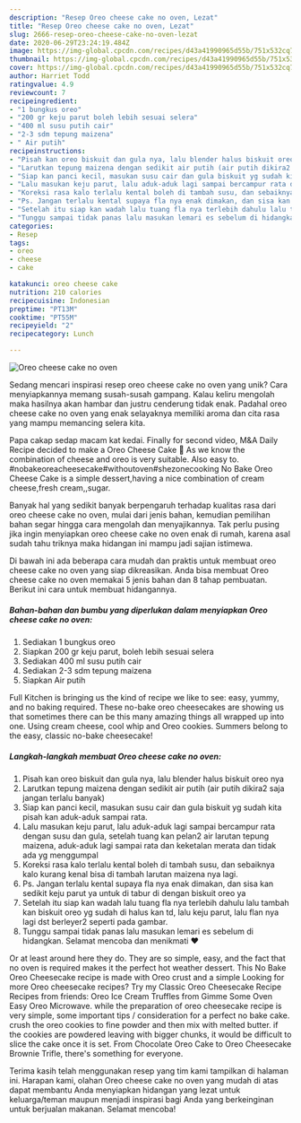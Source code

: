 ```yaml
---
description: "Resep Oreo cheese cake no oven, Lezat"
title: "Resep Oreo cheese cake no oven, Lezat"
slug: 2666-resep-oreo-cheese-cake-no-oven-lezat
date: 2020-06-29T23:24:19.484Z
image: https://img-global.cpcdn.com/recipes/d43a41990965d55b/751x532cq70/oreo-cheese-cake-no-oven-foto-resep-utama.jpg
thumbnail: https://img-global.cpcdn.com/recipes/d43a41990965d55b/751x532cq70/oreo-cheese-cake-no-oven-foto-resep-utama.jpg
cover: https://img-global.cpcdn.com/recipes/d43a41990965d55b/751x532cq70/oreo-cheese-cake-no-oven-foto-resep-utama.jpg
author: Harriet Todd
ratingvalue: 4.9
reviewcount: 7
recipeingredient:
- "1 bungkus oreo"
- "200 gr keju parut boleh lebih sesuai selera"
- "400 ml susu putih cair"
- "2-3 sdm tepung maizena"
- " Air putih"
recipeinstructions:
- "Pisah kan oreo biskuit dan gula nya, lalu blender halus biskuit oreo nya"
- "Larutkan tepung maizena dengan sedikit air putih (air putih dikira2 saja jangan terlalu banyak)"
- "Siap kan panci kecil, masukan susu cair dan gula biskuit yg sudah kita pisah kan aduk-aduk sampai rata."
- "Lalu masukan keju parut, lalu aduk-aduk lagi sampai bercampur rata dengan susu dan gula, setelah tuang kan pelan2 air larutan tepung maizena, aduk-aduk lagi sampai rata dan keketalan merata dan tidak ada yg menggumpal"
- "Koreksi rasa kalo terlalu kental boleh di tambah susu, dan sebaiknya kalo kurang kenal bisa di tambah larutan maizena nya lagi."
- "Ps. Jangan terlalu kental supaya fla nya enak dimakan, dan sisa kan sedikit keju parut ya untuk di tabur di dengan biskuit oreo ya"
- "Setelah itu siap kan wadah lalu tuang fla nya terlebih dahulu lalu tambah kan biskuit oreo yg sudah di halus kan td, lalu keju parut, lalu flan nya lagi dst berleyer2 seperti pada gambar."
- "Tunggu sampai tidak panas lalu masukan lemari es sebelum di hidangkan. Selamat mencoba dan menikmati ❤️"
categories:
- Resep
tags:
- oreo
- cheese
- cake

katakunci: oreo cheese cake 
nutrition: 210 calories
recipecuisine: Indonesian
preptime: "PT13M"
cooktime: "PT55M"
recipeyield: "2"
recipecategory: Lunch

---
```



![Oreo cheese cake no oven](https://img-global.cpcdn.com/recipes/d43a41990965d55b/751x532cq70/oreo-cheese-cake-no-oven-foto-resep-utama.jpg)

Sedang mencari inspirasi resep oreo cheese cake no oven yang unik? Cara menyiapkannya memang susah-susah gampang. Kalau keliru mengolah maka hasilnya akan hambar dan justru cenderung tidak enak. Padahal oreo cheese cake no oven yang enak selayaknya memiliki aroma dan cita rasa yang mampu memancing selera kita.

Papa cakap sedap macam kat kedai. Finally for second video, M&amp;A Daily Recipe decided to make a Oreo Cheese Cake 🤤 As we know the combination of cheese and oreo is very suitable. Also easy to. #nobakeoreacheesecake#withoutoven#shezonecooking No Bake Oreo Cheese Cake is a simple dessert,having a nice combination of cream cheese,fresh cream,,sugar.

Banyak hal yang sedikit banyak berpengaruh terhadap kualitas rasa dari oreo cheese cake no oven, mulai dari jenis bahan, kemudian pemilihan bahan segar hingga cara mengolah dan menyajikannya. Tak perlu pusing jika ingin menyiapkan oreo cheese cake no oven enak di rumah, karena asal sudah tahu triknya maka hidangan ini mampu jadi sajian istimewa.


Di bawah ini ada beberapa cara mudah dan praktis untuk membuat oreo cheese cake no oven yang siap dikreasikan. Anda bisa membuat Oreo cheese cake no oven memakai 5 jenis bahan dan 8 tahap pembuatan. Berikut ini cara untuk membuat hidangannya.

<!--inarticleads1-->

##### Bahan-bahan dan bumbu yang diperlukan dalam menyiapkan Oreo cheese cake no oven:

1. Sediakan 1 bungkus oreo
1. Siapkan 200 gr keju parut, boleh lebih sesuai selera
1. Sediakan 400 ml susu putih cair
1. Sediakan 2-3 sdm tepung maizena
1. Siapkan  Air putih


Full Kitchen is bringing us the kind of recipe we like to see: easy, yummy, and no baking required. These no-bake oreo cheesecakes are showing us that sometimes there can be this many amazing things all wrapped up into one. Using cream cheese, cool whip and Oreo cookies. Summers belong to the easy, classic no-bake cheesecake! 

<!--inarticleads2-->

##### Langkah-langkah membuat Oreo cheese cake no oven:

1. Pisah kan oreo biskuit dan gula nya, lalu blender halus biskuit oreo nya
1. Larutkan tepung maizena dengan sedikit air putih (air putih dikira2 saja jangan terlalu banyak)
1. Siap kan panci kecil, masukan susu cair dan gula biskuit yg sudah kita pisah kan aduk-aduk sampai rata.
1. Lalu masukan keju parut, lalu aduk-aduk lagi sampai bercampur rata dengan susu dan gula, setelah tuang kan pelan2 air larutan tepung maizena, aduk-aduk lagi sampai rata dan keketalan merata dan tidak ada yg menggumpal
1. Koreksi rasa kalo terlalu kental boleh di tambah susu, dan sebaiknya kalo kurang kenal bisa di tambah larutan maizena nya lagi.
1. Ps. Jangan terlalu kental supaya fla nya enak dimakan, dan sisa kan sedikit keju parut ya untuk di tabur di dengan biskuit oreo ya
1. Setelah itu siap kan wadah lalu tuang fla nya terlebih dahulu lalu tambah kan biskuit oreo yg sudah di halus kan td, lalu keju parut, lalu flan nya lagi dst berleyer2 seperti pada gambar.
1. Tunggu sampai tidak panas lalu masukan lemari es sebelum di hidangkan. Selamat mencoba dan menikmati ❤️


Or at least around here they do. They are so simple, easy, and the fact that no oven is required makes it the perfect hot weather dessert. This No Bake Oreo Cheesecake recipe is made with Oreo crust and a simple Looking for more Oreo cheesecake recipes? Try my Classic Oreo Cheesecake Recipe Recipes from friends: Oreo Ice Cream Truffles from Gimme Some Oven Easy Oreo Microwave. while the preparation of oreo cheesecake recipe is very simple, some important tips / consideration for a perfect no bake cake. crush the oreo cookies to fine powder and then mix with melted butter. if the cookies are powdered leaving with bigger chunks, it would be difficult to slice the cake once it is set. From Chocolate Oreo Cake to Oreo Cheesecake Brownie Trifle, there&#39;s something for everyone. 

Terima kasih telah menggunakan resep yang tim kami tampilkan di halaman ini. Harapan kami, olahan Oreo cheese cake no oven yang mudah di atas dapat membantu Anda menyiapkan hidangan yang lezat untuk keluarga/teman maupun menjadi inspirasi bagi Anda yang berkeinginan untuk berjualan makanan. Selamat mencoba!
